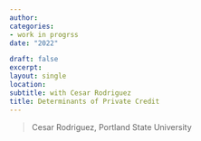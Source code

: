 ```yaml
---
author: 
categories: 
- work in progrss
date: "2022"

draft: false
excerpt: 
layout: single
location: 
subtitle: with Cesar Rodriguez
title: Determinants of Private Credit
---
```


> Cesar Rodriguez, Portland State University